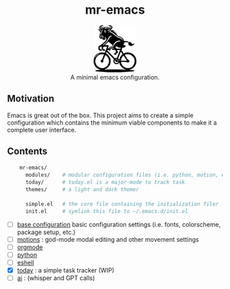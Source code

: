 
<div class="header" align="center">

# mr-emacs

<div class="logo">
<p align="center">
<img src="./media/mr-emacs-mascott.png" alt="mr-emacs-mascott.png" width="100px" />
<br>
A minimal emacs configuration.
</p>
</div>

</div>



## Motivation

Emacs is great out of the box. This project aims to create a simple configuration which contains the minimum viable components to make it a complete user interface.

## Contents

``` sh
    mr-emacs/
      modules/    # modular configuration files (i.e. python, motion, etc)
      today/      # today.el is a major-mode to track task
      themes/     # a light and dark themer

      simple.el   # the core file containing the initialization filer
      init.el     # symlink this file to ~/.emacs.d/init.el
```

-   [ ] [base configuration](./mr-simple.el) basic configuration settings (i.e. fonts, colorscheme, package setup, etc.)
-   [ ] [motions](modules/mr-motion.el) : god-mode modal editing and other movement settings
-   [ ] [orgmode](modules/mr-orgmode.el)
-   [ ] [python](modules/mr-python.el)
-   [ ] [eshell](modules/mr-eshell.el)
-   [x] [today](today/today.el) : a simple task tracker (WIP)
-   [ ] [ai](modules/mr-ai.el) : (whisper and GPT calls)
